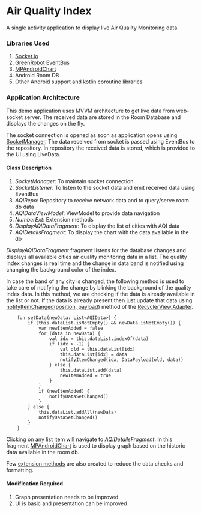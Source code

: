 # Air Quality Index

A single activity application to display live Air Quality Monitoring data.

### Libraries Used
  1. [Socket.io](https://github.com/socketio/socket.io)
  2. [GreenRobot EventBus](https://github.com/greenrobot/EventBus)
  3. [MPAndroidChart](https://github.com/PhilJay/MPAndroidChart)
  4. Android Room DB
  5. Other Android support and kotlin coroutine libraries

### Application Architecture 
This demo application uses MVVM architecture to get live data from web-socket server. The received data are stored in the Room Database and displays the changes on the fly.

The socket connection is opened as soon as application opens using [SocketManager](/app/src/main/java/com/pcsalt/example/airqualityindex/network/SocketManager.kt). The data received from socket is passed using EventBus to the repository. In repository the received data is stored, which is provided to the UI using LiveData.

#### Class Description
  1. *SocketManager*: To maintain socket connection
  2. *SocketListener*: To listen to the socket data and emit received data using EventBus
  3. *AQIRepo*: Repository to receive network data and to query/serve room db data
  4. *AQIDataViewModel*: ViewModel to provide data navigation
  5. *NumberExt*: Extension methods
  6. *DisplayAQIDataFragment*: To display the list of cities with AQI data
  7. *AQIDetailsFragment*: To display the chart with the data available in the db


*DisplayAQIDataFragment* fragment listens for the database changes and displays all available cities air quality monitoring data in a list.
The quality index changes is real time and the change in data band is notified using changing the background color of the index.

In case the band of any city is changed, the following method is used to take care of notifying the change by blinking the background of the quality index data. In this method, we are checking if the data is already available in the list or not. If the data is already present then just update that data using [notifyItemChanged(position, payload)](https://developer.android.com/reference/androidx/recyclerview/widget/RecyclerView.Adapter#notifyItemChanged(int,%20java.lang.Object)) method of the [RecyclerView.Adapter](https://developer.android.com/reference/androidx/recyclerview/widget/RecyclerView.Adapter).
```
    fun setData(newData: List<AQIData>) {
        if (this.dataList.isNotEmpty() && newData.isNotEmpty()) {
            var newItemAdded = false
            for (data in newData) {
                val idx = this.dataList.indexOf(data)
                if (idx > -1) {
                    val old = this.dataList[idx]
                    this.dataList[idx] = data
                    notifyItemChanged(idx, DataPayload(old, data))
                } else {
                    this.dataList.add(data)
                    newItemAdded = true
                }
            }
            if (newItemAdded) {
                notifyDataSetChanged()
            }
        } else {
            this.dataList.addAll(newData)
            notifyDataSetChanged()
        }
    }
```

Clicking on any list item will navigate to *AQIDetailsFragment*. In this fragment [MPAndroidChart](https://github.com/PhilJay/MPAndroidChart) is used to display graph based on the historic data available in the room db.


Few [extension methods](/app/src/main/java/com/pcsalt/example/airqualityindex/ext/NumberExt.kt) are also created to reduce the data checks and formatting. 

#### Modification Required
  1. Graph presentation needs to be improved
  2. UI is basic and presentation can be improved
